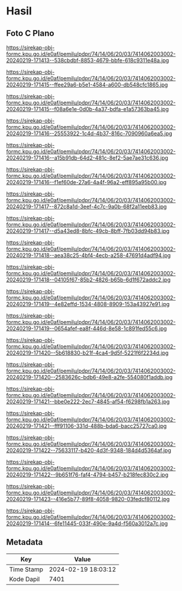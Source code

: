 # Hasil

## Foto C Plano

https://sirekap-obj-formc.kpu.go.id/e0af/pemilu/pdpr/74/14/06/20/03/7414062003002-20240219-171413--538cbdbf-8853-4679-bbfe-618c9311e48a.jpg

https://sirekap-obj-formc.kpu.go.id/e0af/pemilu/pdpr/74/14/06/20/03/7414062003002-20240219-171415--ffee29a6-b5e1-4584-a600-db548cfc1865.jpg

https://sirekap-obj-formc.kpu.go.id/e0af/pemilu/pdpr/74/14/06/20/03/7414062003002-20240219-171415--f08a6e1e-0d0b-4a37-bdfa-e1a57363ba45.jpg

https://sirekap-obj-formc.kpu.go.id/e0af/pemilu/pdpr/74/14/06/20/03/7414062003002-20240219-171416--25553922-1c4d-4b37-816c-7090960a6ea5.jpg

https://sirekap-obj-formc.kpu.go.id/e0af/pemilu/pdpr/74/14/06/20/03/7414062003002-20240219-171416--a15b91db-64d2-481c-8ef2-5ae7ae31c636.jpg

https://sirekap-obj-formc.kpu.go.id/e0af/pemilu/pdpr/74/14/06/20/03/7414062003002-20240219-171416--f1ef60de-27a6-4a4f-96a2-eff895a95b00.jpg

https://sirekap-obj-formc.kpu.go.id/e0af/pemilu/pdpr/74/14/06/20/03/7414062003002-20240219-171417--872c8a1d-3eef-4c7c-9a0b-68f2a11eeb83.jpg

https://sirekap-obj-formc.kpu.go.id/e0af/pemilu/pdpr/74/14/06/20/03/7414062003002-20240219-171417--d5a43ed8-8bfc-49cb-8bff-7fb03dd94b83.jpg

https://sirekap-obj-formc.kpu.go.id/e0af/pemilu/pdpr/74/14/06/20/03/7414062003002-20240219-171418--aea38c25-4bf4-4ecb-a258-47691d4adf94.jpg

https://sirekap-obj-formc.kpu.go.id/e0af/pemilu/pdpr/74/14/06/20/03/7414062003002-20240219-171418--04105f67-85b2-4826-b65b-6d1f672addc2.jpg

https://sirekap-obj-formc.kpu.go.id/e0af/pemilu/pdpr/74/14/06/20/03/7414062003002-20240219-171419--4e82effd-1534-4808-8909-153a43927e91.jpg

https://sirekap-obj-formc.kpu.go.id/e0af/pemilu/pdpr/74/14/06/20/03/7414062003002-20240219-171419--0654afef-ea8f-446d-8e58-1c891fed55c6.jpg

https://sirekap-obj-formc.kpu.go.id/e0af/pemilu/pdpr/74/14/06/20/03/7414062003002-20240219-171420--5b618830-b21f-4ca4-9d5f-5221f6f2234d.jpg

https://sirekap-obj-formc.kpu.go.id/e0af/pemilu/pdpr/74/14/06/20/03/7414062003002-20240219-171420--2583626c-bdb6-49e8-a2fe-554080f1addb.jpg

https://sirekap-obj-formc.kpu.go.id/e0af/pemilu/pdpr/74/14/06/20/03/7414062003002-20240219-171421--bbe0e222-2ec7-4845-af54-f6298fb1a263.jpg

https://sirekap-obj-formc.kpu.go.id/e0af/pemilu/pdpr/74/14/06/20/03/7414062003002-20240219-171421--fff91106-331d-488b-bda6-bacc25727ca0.jpg

https://sirekap-obj-formc.kpu.go.id/e0af/pemilu/pdpr/74/14/06/20/03/7414062003002-20240219-171422--75633117-b420-4d3f-9348-184d4d5364af.jpg

https://sirekap-obj-formc.kpu.go.id/e0af/pemilu/pdpr/74/14/06/20/03/7414062003002-20240219-171422--9b651f76-faf4-4794-b457-b218fec830c2.jpg

https://sirekap-obj-formc.kpu.go.id/e0af/pemilu/pdpr/74/14/06/20/03/7414062003002-20240219-171423--416e5b77-89f8-4058-9820-03fedcf80112.jpg

https://sirekap-obj-formc.kpu.go.id/e0af/pemilu/pdpr/74/14/06/20/03/7414062003002-20240219-171414--6fe11445-033f-490e-9a4d-f560a3012a7c.jpg


## Metadata

| Key        | Value               |
| ---------- | ------------------- |
| Time Stamp | 2024-02-19 18:03:12 |
| Kode Dapil | 7401                |



